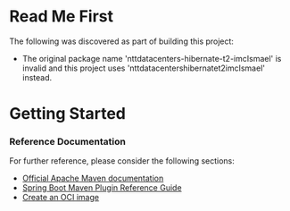 # Read Me First
The following was discovered as part of building this project:

* The original package name 'nttdatacenters-hibernate-t2-imcIsmael' is invalid and this project uses 'nttdatacentershibernatet2imcIsmael' instead.

# Getting Started

### Reference Documentation
For further reference, please consider the following sections:

* [Official Apache Maven documentation](https://maven.apache.org/guides/index.html)
* [Spring Boot Maven Plugin Reference Guide](https://docs.spring.io/spring-boot/docs/3.0.0/maven-plugin/reference/html/)
* [Create an OCI image](https://docs.spring.io/spring-boot/docs/3.0.0/maven-plugin/reference/html/#build-image)

